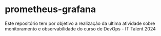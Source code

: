 # prometheus-grafana
Este repositório tem por objetivo a realização da ultima atividade sobre monitoramento e observabilidade do curso de DevOps - IT Talent 2024
